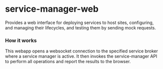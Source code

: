 # service-manager-web
Provides a web interface for deploying services to host sites, configuring, and managing their lifecycles, and testing them by sending mock requests.


### How it works
This webapp opens a websocket connection to the specified service broker where a service manager is active.  It then invokes the service-manager API to perform all operations and report the results to the browser.
